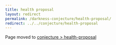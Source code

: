 ```yaml
---
title: health proposal
layout: redirect
permalink: /darkness-conjecture/health-proposal/
redirect: ../../conjecture/health-proposal
---
```


Page moved to [conjecture > health-proposal](/conjecture/health-proposal)
